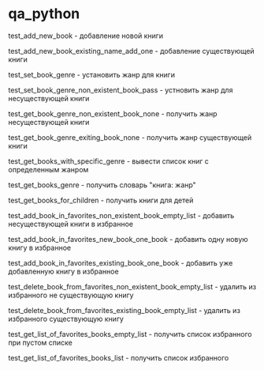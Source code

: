 # qa_python

test_add_new_book - добавление новой книги

test_add_new_book_existing_name_add_one - добавление существующей книги

test_set_book_genre - установить жанр для книги

test_set_book_genre_non_existent_book_pass - устновить жанр для несуществующей книги

test_get_book_genre_non_existent_book_none - получить жанр несуществующей книги

test_get_book_genre_exiting_book_none - получить жанр существующей книги

test_get_books_with_specific_genre - вывести список книг с определенным жанром

test_get_books_genre - получить словарь "книга: жанр"

test_get_books_for_children - получить книги для детей

test_add_book_in_favorites_non_existent_book_empty_list - добавить несуществующей книги в избранное

test_add_book_in_favorites_new_book_one_book - добавить одну новую книгу в избранное

test_add_book_in_favorites_existing_book_one_book - добавить уже добавленную книгу в избранное

test_delete_book_from_favorites_non_existent_book_empty_list - удалить из избранного не существующую книгу

test_delete_book_from_favorites_existing_book_empty_list - удалить из избранного существующую книгу

test_get_list_of_favorites_books_empty_list - получить список избранного при пустом списке

test_get_list_of_favorites_books_list - получить список избранного